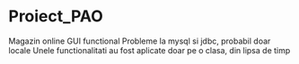 # Proiect_PAO
Magazin online
  GUI functional
  Probleme la mysql si jdbc, probabil doar locale
  Unele functionalitati au fost aplicate doar pe o clasa, din lipsa de timp
